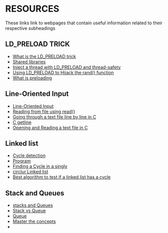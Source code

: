 # RESOURCES
These links link to webpages that contain useful information related to their
respective subheadings
## LD_PRELOAD TRICK
- [What is the LD_PRELOAD trick](https://stackoverflow.com/questions/426230/what-is-the-ld-preload-trick)
- [Shared libraries](https://tldp.org/HOWTO/Program-Library-HOWTO/shared-libraries.html)
- [Inject a thread with LD_PRELOAD and thread-safety](https://stackoverflow.com/questions/9321378/inject-a-thread-with-ld-preload-and-thread-safety)
- [Using LD_PRELOAD to Hijack the rand() function](https://www.secureideas.com/blog/2020/10/not-so-random-using-ld_preload-to-hijack-the-rand-function.html)
- [What is preloading](https://blog.cryptomilk.org/2014/07/21/what-is-preloading/)

## Line-Oriented Input
- [Line-Oriented Input](https://www.gnu.org/software/libc/manual/html_node/Line-Input.html)
- [Reading from file using read()](https://stackoverflow.com/questions/19769542/reading-from-file-using-read-function)
- [Going through a text file line by line in C](https://stackoverflow.com/questions/9206091/going-through-a-text-file-line-by-line-in-c)
- [C  getline](https://stackoverflow.com/questions/9171472/c-getline-how-to-deal-with-buffers-how-to-read-unknown-number-of-values-in/9171511#9171511)
- [Opening and Reading a text file in C](https://www.codewithc.com/opening-reading-text-file-c/)

## Linked list
- [Cycle detection](https://en.wikipedia.org/wiki/Cycle_detection#Tortoise_and_hare)
- [Program](https://www.geeksforgeeks.org/program-for-all-operations-on-circular-linked-list-in-c/)
- [Finding a Cycle in a singly](https://www.baeldung.com/cs/find-cycle-in-list)
- [circlur Linked list](https://www.baeldung.com/java-circular-linked-list)
- [Best algorithm to test if a linked list has a cycle](https://stackoverflow.com/questions/34249/best-algorithm-to-test-if-a-linked-list-has-a-cycle)

## Stack and Queues 
- [stacks and Queues](https://www.andrew.cmu.edu/course/15-121/lectures/Stacks%20and%20Queues/Stacks%20and%20Queues.html)
- [Stack vs Queue](https://www.javatpoint.com/ds-stack-vs-queue)
- [Queue](https://www.edureka.co/blog/queue-in-c/)
- [Master the concepts](https://data-flair.training/blogs/stacks-and-queues-in-c/)
-
